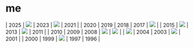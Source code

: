 # me

| 2025           | ![](2024.webp) | 2023          | ![](2022.webp) | 2021           |
| 2020           | 2019           | 2018          | 2017           | ![](2016.webp) |
| 2015           | ![](2014.webp) | 2013          | ![](2012.webp) | 2011           |
| 2010           | 2009           | 2008          | ![](2007.webp) | ![](2006.webp) |
| ![](2005.webp) | 2004           | 2003          | ![](2002.webp) | 2001           |
| 2000           | 1999           | ![](1998.gif) | 1997           | 1996           |

